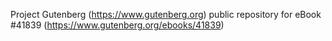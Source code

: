 Project Gutenberg (https://www.gutenberg.org) public repository for eBook #41839 (https://www.gutenberg.org/ebooks/41839)
